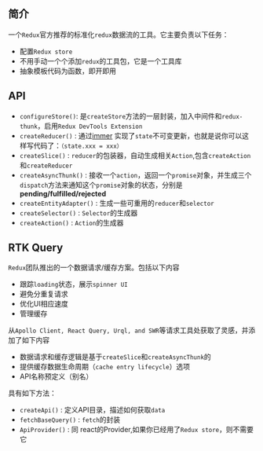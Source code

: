 ## 简介

一个`Redux`官方推荐的标准化`redux`数据流的工具。它主要负责以下任务：
-   配置`Redux store`
-   不用手动一个个添加`redux`的工具包，它是一个工具库
-   抽象模板代码为函数，即开即用


## API

-    `configureStore()`: 是`createStore`方法的一层封装，加入中间件和`redux-thunk`，启用`Redux DevTools Extension`
-    `createReducer()` : 通过[immer](https://github.com/immerjs/immer) 实现了`state`不可变更新，也就是说你可以这样写代码了：`（state.xxx = xxx）`
-    `createSlice()` : `reducer`的包装器，自动生成相关`Action`,包含`createAction`和`createReducer`
-    `createAsyncThunk()` : 接收一个`action`，返回一个`promise`对象，并生成三个`dispatch`方法来通知这个`promise`对象的状态，分别是**pending/fulfilled/rejected**
-    `createEntityAdapter()` : 生成一些可重用的`reducer`和`selector`
-    `createSelector()` :  `Selector`的生成器
-    `createAction()` : `Action`的生成器

## RTK Query

`Redux`团队推出的一个数据请求/缓存方案。包括以下内容
-   跟踪`loading`状态，展示`spinner UI`
-   避免分重复请求
-   优化UI相应速度
-   管理缓存

从`Apollo Client, React Query, Urql, and SWR`等请求工具处获取了灵感，并添加了如下内容
-   数据请求和缓存逻辑是基于`createSlice`和`createAsyncThunk`的
-   提供缓存数据生命周期（`cache entry lifecycle`）选项
-   API名称预定义（别名）

具有如下方法：
-   `createApi()` : 定义API目录，描述如何获取`data`
-   `fetchBaseQuery()` : `fetch`的封装
-   `ApiProvider()` : 同 react的Provider,如果你已经用了`Redux store`，则不需要它
